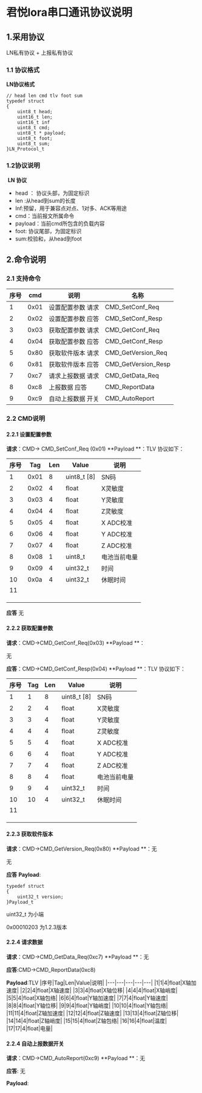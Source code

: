 # 君悦lora串口通讯协议说明
## 1.采用协议
LN私有协议 + 上报私有协议 
###  1.1 协议格式
**LN协议格式**
```
// head len cmd tlv foot sum
typedef struct
{
    uint8_t head;
    uint16_t len;
    uint16_t inf
    uint8_t cmd;
    uint8_t * payload;
    uint8_t foot;
    uint8_t sum;
}LN_Protocol_t
```


### 1.2协议说明
​	**LN 协议**
* head ： 协议头部，为固定标识
* len :从head到sum的长度
* Inf:预留，用于兼容点对点、1对多、ACK等用途
* cmd：当前报文所属命令
* payload：当前cmd所包含的负载内容
* foot: 协议尾部，为固定标识
* sum:校验和，从head到foot

## 2.命令说明
### 2.1 支持命令
|序号|cmd|说明|名称|
|---|---|---|---|
|1|0x01|设置配置参数 请求|CMD_SetConf_Req|
|2|0x02|设置配置参数 应答|CMD_SetConf_Resp|
|3|0x03|获取配置参数 请求|CMD_GetConf_Req|
|4|0x04|获取配置参数 应答|CMD_GetConf_Resp|
|5|0x80|获取软件版本 请求|CMD_GetVersion_Req|
|6|0x81|获取软件版本 应答|CMD_GetVersion_Resp|
|7|0xc7|请求上报数据 请求|CMD_GetData_Req|
|8|0xc8|上报数据 应答|CMD_ReportData|
|9|0xc9|自动上报数据 开关|CMD_AutoReport|


### 2.2 CMD说明

#### 2.2.1 设置配置参数
**请求**：CMD-> CMD_SetConf_Req (0x01)
**Payload **：TLV
协议如下：

|序号|Tag|Len|Value|说明|
|---|---|---|---|---|
|1|0x01|8|uint8_t [8]|SN码|
|2|0x02|4|float|X灵敏度|
|3|0x03|4|float|Y灵敏度|
|4|0x04|4|float|Z灵敏度|
|5|0x05|4|float|X ADC校准|
|6|0x06|4|float|Y ADC校准|
|7|0x07|4|float|Z ADC校准|
|8|0x08|1|uint8_t|电池当前电量|
|9|0x09|4|uint32_t|时间|
|10| 0x0a | 4    | uint32_t    | 休眠时间     |
| 11   |      |      |             |              |
||||||
||||||
||||||
**应答**
无

#### 2.2.2 获取配置参数

**请求**：CMD->CMD_GetConf_Req(0x03)
**Payload **：

无

**应答**：CMD->CMD_GetConf_Resp(0x04)
**Payload **：TLV
协议如下：

|序号|Tag|Len|Value|说明|
|---|---|---|---|---|
|1|1|8|uint8_t [8]|SN码|
|2|2|4|float|X灵敏度|
|3|3|4|float|Y灵敏度|
|4|4|4|float|Z灵敏度|
|5|5|4|float|X ADC校准|
|6|6|4|float|Y ADC校准|
|7|7|4|float|Z ADC校准|
|8|8|4|float|电池当前电量|
|9|9|4|uint32_t|时间|
|10| 10 | 4    | uint32_t    | 休眠时间     |
| 11   |      |      |             |              |
||||||
||||||
||||||
#### 2.2.3 获取软件版本
**请求**：CMD->CMD_GetVersion_Req(0x80)
**Payload **：无

无

**应答**
**Payload**:

```
typedef struct
{
    uint32_t version;
}Payload_t
```

uint32_t 为小端

0x00010203 为1.2.3版本

#### 2.2.4 请求数据
**请求**：CMD->CMD_GetData_Req(0xc7)
**Payload **：无

**应答**:CMD->CMD_ReportData(0xc8)

**Payload**:TLV
|序号|Tag|Len|Value|说明|
|---|---|---|---|---|
|1|1|4|float|X轴加速度|
|2|2|4|float|X轴速度|
|3|3|4|float|X轴位移|
|4|4|4|float|X轴峭度|
|5|5|4|float|X轴包络|
|6|6|4|float|Y轴加速度|
|7|7|4|float|Y轴速度|
|8|8|4|float|Y轴位移|
|9|9|4|float|Y轴峭度|
|10|10|4|float|Y轴包络|
|11|11|4|float|Z轴加速度|
|12|12|4|float|Z轴速度|
|13|13|4|float|Z轴位移|
|14|14|4|float|Z轴峭度|
|15|15|4|float|Z轴包络|
|16|16|4|float|温度|
|17|17|4|float|电量|

#### 2.2.4 自动上报数据开关
**请求**：CMD->CMD_AutoReport(0xc9)
**Payload **：无

**应答**:
无

**Payload**:







